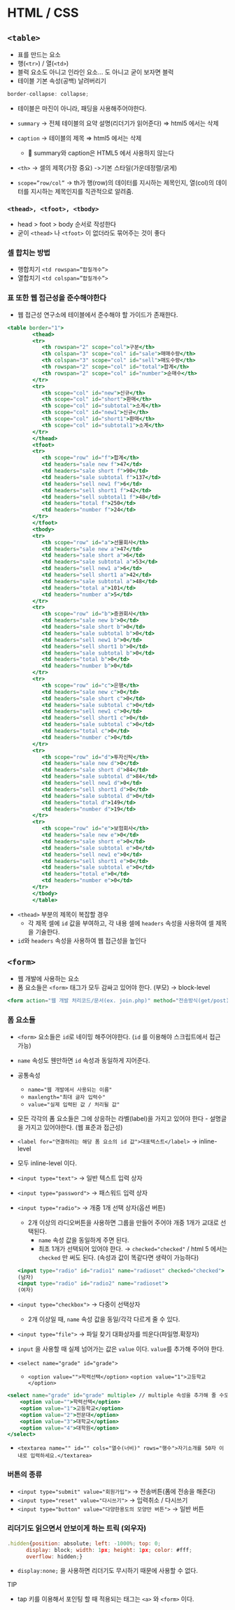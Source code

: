 # HTML / CSS

## `<table>`

- 표를 만드는 요소
- 행(`<tr>`) / 열(`<td>`)
- 블럭 요소도 아니고 인라인 요소… 도 아니고 굳이 보자면 블럭
- 테이블 기본 속성(공백) 날려버리기

```jsx
border-collapse: collapse;
```

- 테이블은 마진이 아니라, 패딩을 사용해주어야한다.

- `summary` → 전체 테이블의 요약 설명(리더기가 읽어준다) ⇒ html5 에서는 삭제
- `caption` → 테이블의 제목 ⇒ html5 에서는 삭제
    - 🥖 summary와 caption은 HTML5 에서 사용하지 않는다
- `<th>`    → 셀의 제목(가장 중요) ->기본 스타일(가운데정렬/굵게)
- `scope=”row/col”`   → th가 행(row)의 데이터를 지시하는 제목인지, 열(col)의 데이터를 지시하는 제목인지를 직관적으로 알려줌.

### `<thead>, <tfoot>, <tbody>`

- head > foot > body 순서로 작성한다
- 굳이 `<thead>` 나 `<tfoot>` 이 없더라도 묶어주는 것이 좋다

### 셀 합치는 방법

- 행합치기 `<td rowspan=”합칠개수”>`
- 열합치기 `<td colspan=”합칠개수”>`

### 표 또한 웹 접근성을 준수해야한다

- 웹 접근성 연구소에 테이블에서 준수해야 할 가이드가 존재한다.

```jsx
<table border="1">
        <thead>
        <tr>
           <th rowspan="2" scope="col">구분</th>
           <th colspan="3" scope="col" id="sale">매매수량</th>
           <th colspan="3" scope="col" id="sell">매도수량</th>
           <th rowspan="2" scope="col" id="total">합계</th>
           <th rowspan="2" scope="col" id="number">순매수</th>
        </tr>
        <tr>
           <th scope="col" id="new">신규</th>
           <th scope="col" id="short">환매</th>
           <th scope="col" id="subtotal">소계</th>
           <th scope="col" id="new1">신규</th>
           <th scope="col" id="short1">환매</th>
           <th scope="col" id="subtotal1">소계</th>
        </tr>
        </thead>
        <tfoot>
        <tr>
           <th scope="row" id="f">합계</th>
           <td headers="sale new f">47</td>
           <td headers="sale short f">90</td>
           <td headers="sale subtotal f">137</td>
           <td headers="sell new1 f">6</td>
           <td headers="sell short1 f">42</td>
           <td headers="sell subtotal1 f">48</td>
           <td headers="total f">250</td>
           <td headers="number f">24</td>
        </tr>
        </tfoot>
        <tbody>
        <tr>
           <th scope="row" id="a">선물회사</th>
           <td headers="sale new a">47</td>
           <td headers="sale short a">6</td>
           <td headers="sale subtotal a">53</td>
           <td headers="sell new1 a">6</td>
           <td headers="sell short1 a">42</td>
           <td headers="sale subtotal a">48</td>
           <td headers="total a">101</td>
           <td headers="number a">5</td>
        </tr>
        <tr>
           <th scope="row" id="b">증권회사</th>
           <td headers="sale new b">0</td>
           <td headers="sale short b">0</td>
           <td headers="sale subtotal b">0</td>
           <td headers="sell new1 b">0</td>
           <td headers="sell short1 b">0</td>
           <td headers="sale subtotal b">0</td>
           <td headers="total b">0</td>
           <td headers="number b">0</td>
        </tr>
        <tr>
           <th scope="row" id="c">은행</th>
           <td headers="sale new c">0</td>
           <td headers="sale short c">0</td>
           <td headers="sale subtotal c">0</td>
           <td headers="sell new1 c">0</td>
           <td headers="sell short1 c">0</td>
           <td headers="sale subtotal c">0</td>
           <td headers="total c">0</td>
           <td headers="number c">0</td>
        </tr>
        <tr>
           <th scope="row" id="d">투자신탁</th>
           <td headers="sale new d">0</td>
           <td headers="sale short d">84</td>
           <td headers="sale subtotal d">84</td>
           <td headers="sell new1 d">0</td>
           <td headers="sell short1 d">0</td>
           <td headers="sale subtotal d">0</td>
           <td headers="total d">149</td>
           <td headers="number d">19</td>
        </tr>
        <tr>
           <th scope="row" id="e">보험회사</th>
           <td headers="sale new e">0</td>
           <td headers="sale short e">0</td>
           <td headers="sale subtotal e">0</td>
           <td headers="sell new1 e">0</td>
           <td headers="sell short1 e">0</td>
           <td headers="sale subtotal e">0</td>
           <td headers="total e">0</td>
           <td headers="number e">0</td>
        </tr>
        </tbody>
        </table>
```

- `<thead>` 부분의 제목이 복잡할 경우
    - 각 제목 셀에 `id` 값을 부여하고, 각 내용 셀에 `headers` 속성을 사용하여 셀 제목을 기술한다.
- `id`와 `headers` 속성을 사용하여 웹 접근성을 높인다

## `<form>`

- 웹 개발에 사용하는 요소
- 폼 요소들은 `<form>` 태그가 모두 감싸고 있어야 한다. (부모) → block-level

```jsx
<form action="웹 개발 처리코드/문서(ex. join.php)" method="전송방식(get/post)"> 폼 요소들 </form>
```

### 폼 요소들

- `<form>` 요소들은 `id`로 네이밍 해주어야한다. (`id` 를 이용해야 스크립트에서 접근 가능)
- `name` 속성도 웬만하면 `id` 속성과 동일하게 지어준다.
- 공통속성
    - `name="웹 개발에서 사용되는 이름"`
    - `maxlength="최대 글자 입력수"`
    - `value="실제 입력된 값 / 처리될 값"`
- 모든 각각의 폼 요소들은 그에 상응하는 라벨(label)을 가지고 있어야 한다 - 설명글을 가지고 있어야한다. (웹 표준과 접근성)
- `<label for="연결하려는 해당 폼 요소의 id 값">대표텍스트</label>` → inline-level
- 모두 inline-level 이다.
- `<input type="text">` → 일반 텍스트 입력 상자
- `<input type="password">` → 패스워드 입력 상자
- `<input type="radio">` → 개중 1개 선택 상자(옵션 버튼)
    - 2개 이상의 라디오버튼을 사용하면 그룹을 만들어 주어야 개중 1개가 교대로 선택된다.
        - `name` 속성 값을 동일하게 주면 된다.
        - 최초 1개가 선택되어 있어야 한다. → `checked="checked"` / html 5 에서는 `checked` 만 써도 된다. (속성과 값이 똑같다면 생략이 가능하다)
    
    ```jsx
    <input type="radio" id="radio1" name="radioset" checked="checked">
    (남자)
    <input type="radio" id="radio2" name="radioset">
    (여자)
    ```
    
- `<input type="checkbox">` → 다중이 선택상자
    - 2개 이상일 때, `name` 속성 값을 동일/각각 다르게 줄 수 있다.
- `<input type="file">` → 파일 찾기 대화상자를 띄운다(파일명.확장자)
- `input` 을 사용할 때 실제 넘어가는 값은 `value` 이다. `value`를 추가해 주어야 한다.
- `<select name="grade" id="grade">`
    - `<option value="">학력선택</option>`
    `<option value="1">고등학교</option>`

```jsx
<select name="grade" id="grade" multiple> // multiple 속성을 추가해 줄 수도 있다
	<option value="">학력선택</option>
	<option value="1">고등학교</option>
	<option value="2">전문대</option>
	<option value="3">대학교</option>
	<option value="4">대학원</option>
</select>
```

- `<textarea name="" id="" cols="열수(너비)" rows="행수">자기소개를 50자 이내로 입력하세요.</textarea>`

### 버튼의 종류

- `<input type="submit" value="회원가입">` → 전송버튼(폼에 전송을 해준다)
- `<input type="reset" value="다시쓰기">` → 입력취소 / 다시쓰기
- `<input type="button" value="다양한용도의 모양만 버튼">` → 일반 버튼

### 리더기도 읽으면서 안보이게 하는 트릭 (외우자)

```jsx
.hidden{position: absolute; left: -1000%; top: 0; 
      display: block; width: 1px; height: 1px; color: #fff;
      overflow: hidden;}
```

- `display:none;` 을 사용하면 리더기도 무시하기 때문에 사용할 수 없다.

TIP

- tap 키를 이용해서 포인팅 할 때 적용되는 태그는 `<a>` 와 `<form>` 이다.
